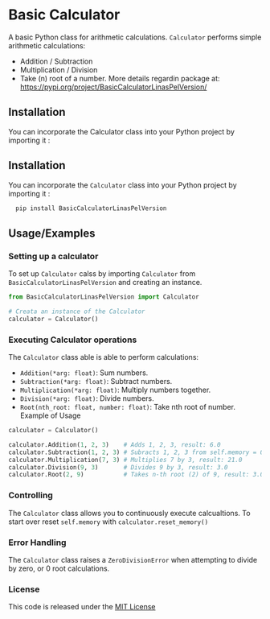 
# Basic Calculator

A basic Python class for arithmetic calculations. `Calculator` performs simple arithmetic calculations:
- Addition / Subtraction
- Multiplication / Division
- Take (n) root of a number.
More details regardin package at: https://pypi.org/project/BasicCalculatorLinasPelVersion/
## Installation
You can incorporate the Calculator class into your Python project by importing it :

## Installation

You can incorporate the `Calculator` class into your Python project by importing it :

```bash
  pip install BasicCalculatorLinasPelVersion
```
    
## Usage/Examples
### Setting up a calculator
To set up `Calculator` calss by importing `Calculator` from `BasicCalculatorLinasPelVersion` and creating an instance.
```python
from BasicCalculatorLinasPelVersion import Calculator

# Creata an instance of the Calculator
calculator = Calculator()
```
### Executing Calculator operations
The `Calculator` class able is able to perform calculations:
- `Addition(*arg: float)`: Sum numbers.
- `Subtraction(*arg: float)`: Subtract numbers.
- `Multiplication(*arg: float)`: Multiply numbers together.
- `Division(*arg: float)`: Divide numbers.
- `Root(nth_root: float, number: float)`: Take nth root of number.
Example of Usage
```python
calculator = Calculator()

calculator.Addition(1, 2, 3)    # Adds 1, 2, 3, result: 6.0
calculator.Subtraction(1, 2, 3) # Subracts 1, 2, 3 from self.memory = 0, result: -6.0
calculator.Multiplication(7, 3) # Multiplies 7 by 3, result: 21.0
calculator.Division(9, 3)       # Divides 9 by 3, result: 3.0
calculator.Root(2, 9)           # Takes n-th root (2) of 9, result: 3.0
```
### Controlling
The `Calculator` class allows you to continuously execute calcualtions. To start over reset `self.memory` with `calculator.reset_memory()`
### Error Handling
The `Calculator` class raises a `ZeroDivisionError` when attempting to divide by zero, or 0 root calculations.
### License
This code is released under the [MIT License](https://opensource.org/license/mit/)